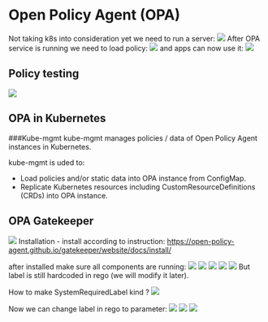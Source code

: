 # Open Policy Agent (OPA)

Not taking k8s into consideration yet we need to run a server:
![](../images/21_opa_1.png)
After OPA service is running we need to load policy:
![](../images/21_opa_2.png)
and apps can now use it:
![](../images/21_opa_3.png)

## Policy testing
![](../images/21_opa_4.png)

## OPA in Kubernetes
###Kube-mgmt
kube-mgmt manages policies / data of Open Policy Agent instances in Kubernetes.
  
kube-mgmt is uded to:  
* Load policies and/or static data into OPA instance from ConfigMap.
* Replicate Kubernetes resources including CustomResourceDefinitions (CRDs) into OPA instance.


## OPA Gatekeeper
![](../images/21_opa_5.png)
Installation - install according to instruction: https://open-policy-agent.github.io/gatekeeper/website/docs/install/

after installed make sure all components are running:
![](../images/21_opa_6.png)
![](../images/21_opa_7.png)
![](../images/21_opa_8.png)
![](../images/21_opa_9.png)
![](../images/21_opa_10.png)
But label is still hardcoded in rego (we will modify it later).

How to make SystemRequiredLabel kind ?
![](../images/21_opa_11.png)

Now we can change label in rego to parameter:
![](../images/21_opa_12.png)
![](../images/21_opa_13.png)
![](../images/21_opa_14.png)

